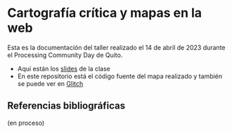# Cartografía crítica y mapas en la web

Esta es la documentación del taller realizado el 14 de abril de 2023 durante el Processing Community Day de Quito. 

- Aquí están los [slides]() de la clase  
- En este repositorio está el código fuente del mapa realizado y también se puede ver en [Glitch]()


## Referencias bibliográficas
(en proceso)
